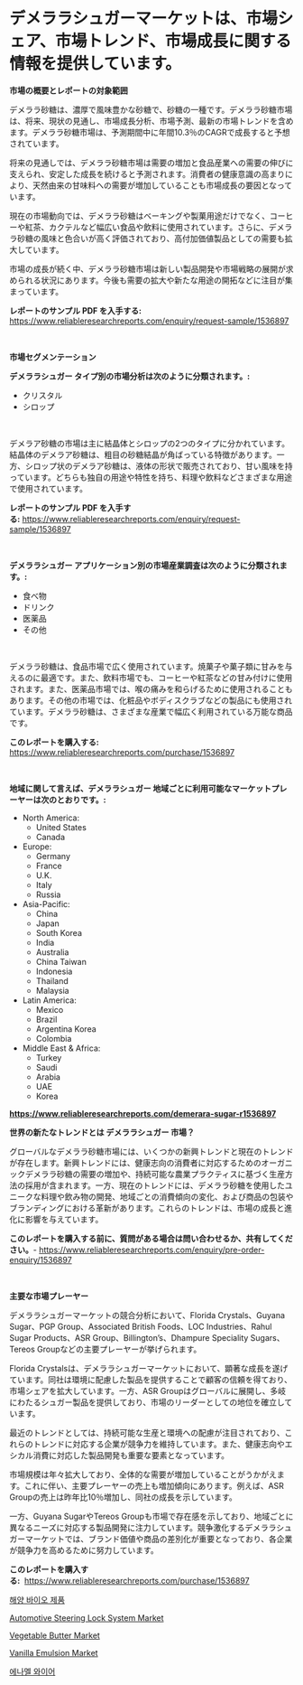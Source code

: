 <p><h1>デメララシュガーマーケットは、市場シェア、市場トレンド、市場成長に関する情報を提供しています。</h1></p><p><strong>市場の概要とレポートの対象範囲</strong></p>
<p><p>デメララ砂糖は、濃厚で風味豊かな砂糖で、砂糖の一種です。デメララ砂糖市場は、将来、現状の見通し、市場成長分析、市場予測、最新の市場トレンドを含めます。デメララ砂糖市場は、予測期間中に年間10.3％のCAGRで成長すると予想されています。</p><p>将来の見通しでは、デメララ砂糖市場は需要の増加と食品産業への需要の伸びに支えられ、安定した成長を続けると予測されます。消費者の健康意識の高まりにより、天然由来の甘味料への需要が増加していることも市場成長の要因となっています。</p><p>現在の市場動向では、デメララ砂糖はベーキングや製菓用途だけでなく、コーヒーや紅茶、カクテルなど幅広い食品や飲料に使用されています。さらに、デメララ砂糖の風味と色合いが高く評価されており、高付加価値製品としての需要も拡大しています。</p><p>市場の成長が続く中、デメララ砂糖市場は新しい製品開発や市場戦略の展開が求められる状況にあります。今後も需要の拡大や新たな用途の開拓などに注目が集まっています。</p></p>
<p><strong>レポートのサンプル PDF を入手する:</strong> <a href="https://www.reliableresearchreports.com/enquiry/request-sample/1536897">https://www.reliableresearchreports.com/enquiry/request-sample/1536897</a></p>
<p>&nbsp;</p>
<p><strong>市場セグメンテーション</strong></p>
<p><strong>デメララシュガー タイプ別の市場分析は次のように分類されます。:</strong></p>
<p><ul><li>クリスタル</li><li>シロップ</li></ul></p>
<p>&nbsp;</p>
<p><p>デメラア砂糖の市場は主に結晶体とシロップの2つのタイプに分かれています。結晶体のデメラア砂糖は、粗目の砂糖結晶が角ばっている特徴があります。一方、シロップ状のデメラア砂糖は、液体の形状で販売されており、甘い風味を持っています。どちらも独自の用途や特性を持ち、料理や飲料などさまざまな用途で使用されています。</p></p>
<p><strong>レポートのサンプル PDF を入手する:</strong>&nbsp;<a href="https://www.reliableresearchreports.com/enquiry/request-sample/1536897">https://www.reliableresearchreports.com/enquiry/request-sample/1536897</a></p>
<p>&nbsp;</p>
<p><strong> デメララシュガー アプリケーション別の市場産業調査は次のように分類されます。:</strong></p>
<p><ul><li>食べ物</li><li>ドリンク</li><li>医薬品</li><li>その他</li></ul></p>
<p>&nbsp;</p>
<p><p>デメララ砂糖は、食品市場で広く使用されています。焼菓子や菓子類に甘みを与えるのに最適です。また、飲料市場でも、コーヒーや紅茶などの甘み付けに使用されます。また、医薬品市場では、喉の痛みを和らげるために使用されることもあります。その他の市場では、化粧品やボディスクラブなどの製品にも使用されています。デメララ砂糖は、さまざまな産業で幅広く利用されている万能な商品です。</p></p>
<p><strong>このレポートを購入する:</strong>&nbsp; <a href="https://www.reliableresearchreports.com/purchase/1536897">https://www.reliableresearchreports.com/purchase/1536897</a></p>
<p>&nbsp;</p>
<p><strong>地域に関して言えば、デメララシュガー 地域ごとに利用可能なマーケットプレーヤーは次のとおりです。:</strong></p>
<p><ul>
    <li>
        North America:
        <ul>
            <li>United States</li>
            <li>Canada</li>
        </ul>
    </li>
    <li>
        Europe:
        <ul>
            <li>Germany</li>
            <li>France</li>
            <li>U.K.</li>
            <li>Italy</li>
            <li>Russia</li>
        </ul>
    </li>
    <li>
        Asia-Pacific:
        <ul>
            <li>China</li>
            <li>Japan</li>
            <li>South Korea</li>
            <li>India</li>
            <li>Australia</li>
            <li>China Taiwan</li>
            <li>Indonesia</li>
            <li>Thailand</li>
            <li>Malaysia</li>
        </ul>
    </li>
    <li>
        Latin America:
        <ul>
            <li>Mexico</li>
            <li>Brazil</li>
            <li>Argentina Korea</li>
            <li>Colombia</li>
        </ul>
    </li>
    <li>
        Middle East & Africa:
        <ul>
            <li>Turkey</li>
            <li>Saudi</li>
            <li>Arabia</li>
            <li>UAE</li>
            <li>Korea</li>
        </ul>
    </li>
    </ul></p>
<p><strong><a href="https://www.reliableresearchreports.com/demerara-sugar-r1536897">https://www.reliableresearchreports.com/demerara-sugar-r1536897</a></strong>&nbsp;</p>
<p><strong>世界の新たなトレンドとは デメララシュガー 市場？</strong></p>
<p><p>グローバルなデメララ砂糖市場には、いくつかの新興トレンドと現在のトレンドが存在します。新興トレンドには、健康志向の消費者に対応するためのオーガニックデメララ砂糖の需要の増加や、持続可能な農業プラクティスに基づく生産方法の採用が含まれます。一方、現在のトレンドには、デメララ砂糖を使用したユニークな料理や飲み物の開発、地域ごとの消費傾向の変化、および商品の包装やブランディングにおける革新があります。これらのトレンドは、市場の成長と進化に影響を与えています。</p></p>
<p><strong>このレポートを購入する前に、質問がある場合は問い合わせるか、共有してください。</strong>- <a href="https://www.reliableresearchreports.com/enquiry/pre-order-enquiry/1536897">https://www.reliableresearchreports.com/enquiry/pre-order-enquiry/1536897</a></p>
<p>&nbsp;</p>
<p><strong>主要な市場プレーヤー</strong></p>
<p><p>デメララシュガーマーケットの競合分析において、Florida Crystals、Guyana Sugar、PGP Group、Associated British Foods、LOC Industries、Rahul Sugar Products、ASR Group、Billington’s、Dhampure Speciality Sugars、Tereos Groupなどの主要プレーヤーが挙げられます。</p><p>Florida Crystalsは、デメララシュガーマーケットにおいて、顕著な成長を遂げています。同社は環境に配慮した製品を提供することで顧客の信頼を得ており、市場シェアを拡大しています。一方、ASR Groupはグローバルに展開し、多岐にわたるシュガー製品を提供しており、市場のリーダーとしての地位を確立しています。</p><p>最近のトレンドとしては、持続可能な生産と環境への配慮が注目されており、これらのトレンドに対応する企業が競争力を維持しています。また、健康志向やエシカル消費に対応した製品開発も重要な要素となっています。</p><p>市場規模は年々拡大しており、全体的な需要が増加していることがうかがえます。これに伴い、主要プレーヤーの売上も増加傾向にあります。例えば、ASR Groupの売上は昨年比10％増加し、同社の成長を示しています。</p><p>一方、Guyana SugarやTereos Groupも市場で存在感を示しており、地域ごとに異なるニーズに対応する製品開発に注力しています。競争激化するデメララシュガーマーケットでは、ブランド価値や商品の差別化が重要となっており、各企業が競争力を高めるために努力しています。</p></p>
<p><strong>このレポートを購入する:</strong>&nbsp;&nbsp;<a href="https://www.reliableresearchreports.com/purchase/1536897">https://www.reliableresearchreports.com/purchase/1536897</a></p>
<p><p><a href="https://github.com/vsr06p4p49/Market-Research-Report-List-1/blob/main/440511817048.md">해양 바이오 제품</a></p><p><a href="https://issuu.com/reportprime-2/docs/automotive-steering-lock-system-market-size-2030.p">Automotive Steering Lock System Market</a></p><p><a href="https://github.com/pjcfca/Market-Research-Report-List-2/blob/main/vegetable-butter-market.md">Vegetable Butter Market</a></p><p><a href="https://github.com/johnbach50/Market-Research-Report-List-2/blob/main/vanilla-emulsion-market.md">Vanilla Emulsion Market</a></p><p><a href="https://github.com/Penelolack456456/Market-Research-Report-List-1/blob/main/823109317049.md">에나멜 와이어</a></p></p>